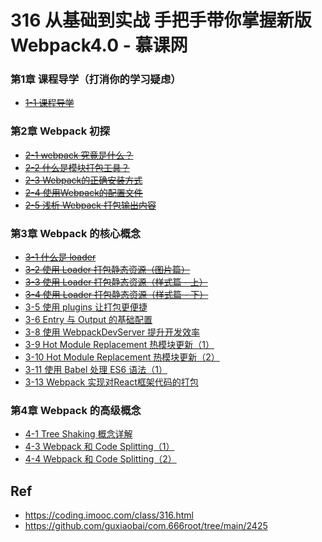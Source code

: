 # 316 从基础到实战 手把手带你掌握新版Webpack4.0 - 慕课网

###  第1章 课程导学（打消你的学习疑虑）

* ~~[1-1 课程导学](./01-01)~~

### 第2章 Webpack 初探

* ~~[2-1 webpack 究竟是什么？](./02-01)~~
* ~~[2-2 什么是模块打包工具？](./02-02)~~
* ~~[2-3 Webpack的正确安装方式](./02-03)~~
* ~~[2-4 使用Webpack的配置文件](./02-04)~~
* ~~[2-5 浅析 Webpack 打包输出内容](./02-05)~~


### 第3章 Webpack 的核心概念 

* ~~[3-1 什么是 loader](./03-01)~~
* ~~[3-2 使用 Loader 打包静态资源（图片篇）](./03-02)~~
* ~~[3-3 使用 Loader 打包静态资源（样式篇 - 上）](./03-03)~~
* ~~[3-4 使用 Loader 打包静态资源（样式篇 - 下）](./03-04)~~
* [3-5 使用 plugins 让打包更便捷](./03-05)
* [3-6 Entry 与 Output 的基础配置](./03-06)
* [3-8 使用 WebpackDevServer 提升开发效率](./03-08)
* [3-9 Hot Module Replacement 热模块更新（1）](./03-09)
* [3-10 Hot Module Replacement 热模块更新（2）](./03-10)
* [3-11 使用 Babel 处理 ES6 语法（1）](./03-11)
* [3-13 Webpack 实现对React框架代码的打包](./03-12)


### 第4章 Webpack 的高级概念 

* [4-1 Tree Shaking 概念详解](./04-01)
* [4-3 Webpack 和 Code Splitting（1）](./04-03)
* [4-4 Webpack 和 Code Splitting（2）](./04-04)

## Ref

* <https://coding.imooc.com/class/316.html>
* <https://github.com/guxiaobai/com.666root/tree/main/2425>